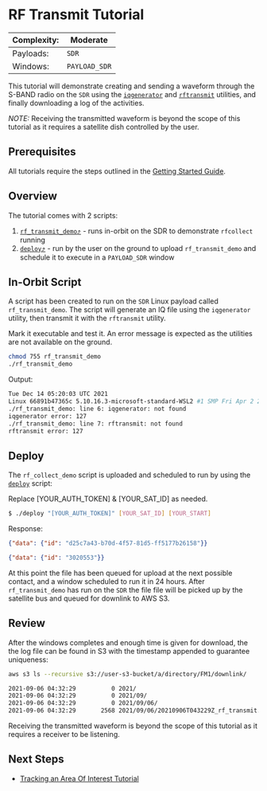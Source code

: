 # RF Transmit Tutorial

|Complexity:|Moderate|
|-|-|
|Payloads:|`SDR`|
|Windows:|`PAYLOAD_SDR`|

This tutorial will demonstrate creating and sending a waveform through the S-BAND radio on the `SDR` using the [`iqgenerator`](../../Utilities.md#iq-generator) and [`rftransmit`](../../Utilities.md#rf-transmit) utilities, and finally downloading a log of the activities.

*NOTE:* Receiving the transmitted waveform is beyond the scope of this tutorial as it requires a satellite dish controlled by the user.


## Prerequisites

All tutorials require the steps outlined in the [Getting Started Guide](GettingStarted.md#execution-environment-setup).


## Overview

The tutorial comes with 2 scripts:

1. [`rf_transmit_demo`⤴](https://github.com/nsat/space-services-user-guide/blob/main/tutorials/rf_transmit/rf_transmit_demo) - runs in-orbit on the SDR to demonstrate `rfcollect` running
1. [`deploy`⤴](https://github.com/nsat/space-services-user-guide/blob/main/tutorials/rf_transmit/deploy) - run by the user on the ground to upload `rf_transmit_demo` and schedule it to execute in a `PAYLOAD_SDR` window


## In-Orbit Script

A script has been created to run on the `SDR` Linux payload called `rf_transmit_demo`. The script will generate an IQ file using the `iqgenerator` utility, then transmit it with the `rftransmit` utility.

Mark it executable and test it. An error message is expected as the utilities are not available on the ground.

```bash
chmod 755 rf_transmit_demo
./rf_transmit_demo
```

Output:

```bash
Tue Dec 14 05:20:03 UTC 2021
Linux 66891b47365c 5.10.16.3-microsoft-standard-WSL2 #1 SMP Fri Apr 2 22:23:49 UTC 2021 x86_64 Linux
./rf_transmit_demo: line 6: iqgenerator: not found
iqgenerator error: 127
./rf_transmit_demo: line 7: rftransmit: not found
rftransmit error: 127
```


## Deploy

The `rf_collect_demo` script is uploaded and scheduled to run by using the [`deploy`](https://github.com/nsat/space-services-user-guide/blob/main/tutorials/rf_collect/deploy) script:

<aside class="notice">Replace [YOUR_AUTH_TOKEN] & [YOUR_SAT_ID] as needed.</aside>

```bash
$ ./deploy "[YOUR_AUTH_TOKEN]" [YOUR_SAT_ID] [YOUR_START]
```

Response:

```json
{"data": {"id": "d25c7a43-b70d-4f57-81d5-ff5177b26158"}}

{"data": {"id": "3020553"}}
```

At this point the file has been queued for upload at the next possible contact, and a window scheduled to run it in 24 hours.  After `rf_transmit_demo` has run on the `SDR` the file file will be picked up by the satellite bus and queued for downlink to AWS S3.


## Review

After the windows completes and enough time is given for download, the the log file can be found in S3 with the timestamp appended to guarantee uniqueness:

```bash
aws s3 ls --recursive s3://user-s3-bucket/a/directory/FM1/downlink/

2021-09-06 04:32:29          0 2021/
2021-09-06 04:32:29          0 2021/09/
2021-09-06 04:32:29          0 2021/09/06/
2021-09-06 04:32:29       2568 2021/09/06/20210906T043229Z_rf_transmit.log
```

Receiving the transmitted waveform is beyond the scope of this tutorial as it requires a receiver to be listening.


## Next Steps

 - [Tracking an Area Of Interest Tutorial](../aoi/)
